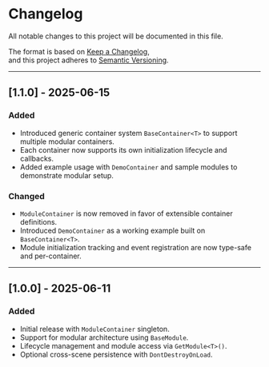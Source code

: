 # Changelog

All notable changes to this project will be documented in this file.

The format is based on [Keep a Changelog](https://keepachangelog.com/en/1.0.0/),  
and this project adheres to [Semantic Versioning](https://semver.org/spec/v2.0.0.html).

---

## [1.1.0] - 2025-06-15

### Added
- Introduced generic container system `BaseContainer<T>` to support multiple modular containers.
- Each container now supports its own initialization lifecycle and callbacks.
- Added example usage with `DemoContainer` and sample modules to demonstrate modular setup.

### Changed
- `ModuleContainer` is now removed in favor of extensible container definitions.
- Introduced `DemoContainer` as a working example built on `BaseContainer<T>`.
- Module initialization tracking and event registration are now type-safe and per-container.

---

## [1.0.0] - 2025-06-11

### Added
- Initial release with `ModuleContainer` singleton.
- Support for modular architecture using `BaseModule`.
- Lifecycle management and module access via `GetModule<T>()`.
- Optional cross-scene persistence with `DontDestroyOnLoad`.